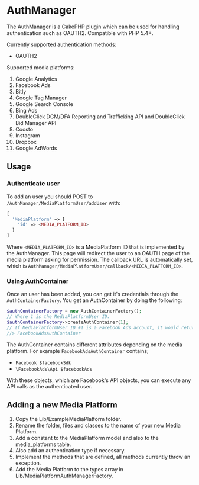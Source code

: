 # AuthManager
The AuthManager is a CakePHP plugin which can be used for handling authentication such as OAUTH2. Compatible with PHP 5.4+.

Currently supported authentication methods:
- OAUTH2

Supported media platforms:

1. Google Analytics
2. Facebook Ads
3. Bitly
4. Google Tag Manager
5. Google Search Console
6. Bing Ads
7. DoubleClick DCM/DFA Reporting and Trafficking API and DoubleClick Bid Manager API
8. Coosto
9. Instagram
10. Dropbox
11. Google AdWords

Usage
---

### Authenticate user
To add an user you should POST to `/AuthManager/MediaPlatformUser/addUser` with:

```php
[
  'MediaPlatform' => [
    'id' => <MEDIA_PLATFORM_ID>
  ]
]
```

Where `<MEDIA_PLATFORM_ID>` is a MediaPlatform ID that is implemented by the AuthManager. This page will redirect the user to an OAUTH page of the media platform asking for permission. The callback URL is automatically set, which is `AuthManager/MediaPlatformUser/callback/<MEDIA_PLATFORM_ID>`.

### Using AuthContainer
Once an user has been added, you can get it's credentials through the `AuthContainerFactory`. You get an AuthContainer by doing the following:

```php
$authContainerFactory = new AuthContainerFactory();
// Where 1 is the MediaPlatformUser ID.
$authContainerFactory->createAuthContainer(1);
// If MediaPlatformUser ID #1 is a Facebook Ads account, it would return;
//> FacebookAdsAuthContainer
```

The AuthContainer contains different attributes depending on the media platform. For example `FacebookAdsAuthContainer` contains;

- `Facebook $facebookSdk`
- `\FacebookAds\Api $facebookAds`

With these objects, which are Facebook's API objects, you can execute any API calls as the authenticated user.

Adding a new Media Platform
---
1. Copy the Lib/ExampleMediaPlatform folder.
2. Rename the folder, files and classes to the name of your new Media Platform.
3. Add a constant to the MediaPlatform model and also to the media_platforms table.
 1. Also add an authentication type if necessary.
4. Implement the methods that are defined, all methods currently throw an exception.
5. Add the Media Platform to the types array in Lib/MediaPlatformAuthManagerFactory.
